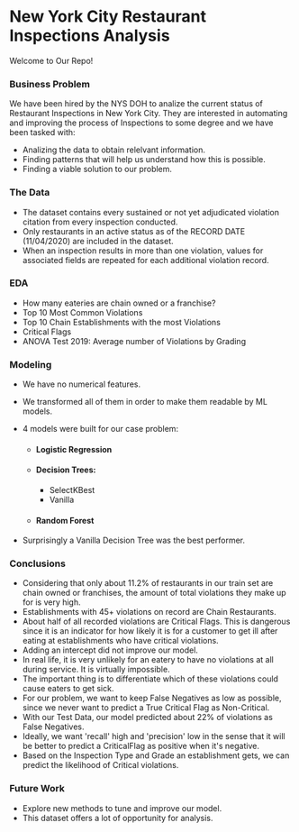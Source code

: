 # New York City Restaurant Inspections Analysis

Welcome to Our Repo!

### Business Problem

We have been hired by the NYS DOH to analize the current status of Restaurant Inspections in New York City. They are interested in automating and improving the process of Inspections to some degree and we have been tasked with:
   * Analizing the data to obtain relelvant information.
   * Finding patterns that will help us understand how this is possible.
   * Finding a viable solution to our problem.

### The Data

* The dataset contains every sustained or not yet adjudicated violation citation from every inspection conducted.
* Only restaurants in an active status as of the RECORD DATE (11/04/2020) are included in the dataset.
* When an inspection results in more than one violation, values for associated fields are repeated for each additional violation record.

### EDA 

* How many eateries are chain owned or a franchise?
* Top 10 Most Common Violations
* Top 10 Chain Establishments with the most Violations
* Critical Flags
* ANOVA Test 2019: Average number of Violations by Grading

### Modeling

* We have no numerical features. 
* We transformed all of them in order to make them readable by ML models.
* 4 models were built for our case problem:

     * #### Logistic Regression 
     * #### Decision Trees:
         * SelectKBest 
         * Vanilla 
     * #### Random Forest
* Surprisingly a Vanilla Decision Tree was the best performer.


### Conclusions

* Considering that only about 11.2% of restaurants in our train set are chain owned or franchises, the amount of total violations they make up for is very high.
* Establishments with 45+ violations on record are Chain Restaurants.
* About half of all recorded violations are Critical Flags. This is dangerous since it is an indicator for how likely it is for a customer to get ill after eating at establishments who have critical violations.
* Adding an intercept did not improve our model.
* In real life, it is very unlikely for an eatery to have no violations at all during service. It is virtually impossible.
* The important thing is to differentiate which of these violations could cause eaters to get sick.
* For our problem, we want to keep False Negatives as low as possible, since we never want to predict a True Critical Flag as Non-Critical.
* With our Test Data, our model predicted about 22% of violations as False Negatives.
* Ideally, we want 'recall' high and 'precision' low in the sense that it will be better to predict a CriticalFlag as positive when it's negative.
* Based on the Inspection Type and Grade an establishment gets, we can predict the likelihood of Critical violations.

### Future Work

* Explore new methods to tune and improve our model.
* This dataset offers a lot of opportunity for analysis.